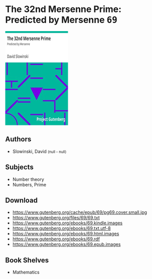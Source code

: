 # The 32nd Mersenne Prime: Predicted by Mersenne <kbd>69</kbd>

![](./cover.medium.jpg "")

## Authors


 - Slowinski, David <small>(null - null)</small>

## Subjects


 - Number theory
 - Numbers, Prime

## Download


 - https://www.gutenberg.org/cache/epub/69/pg69.cover.small.jpg
 - https://www.gutenberg.org/files/69/69.txt
 - https://www.gutenberg.org/ebooks/69.kindle.images
 - https://www.gutenberg.org/ebooks/69.txt.utf-8
 - https://www.gutenberg.org/ebooks/69.html.images
 - https://www.gutenberg.org/ebooks/69.rdf
 - https://www.gutenberg.org/ebooks/69.epub.images

## Book Shelves


 - Mathematics
